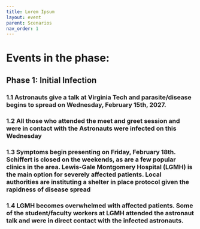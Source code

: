 ```yaml
---
title: Lorem Ipsum
layout: event
parent: Scenarios
nav_order: 1
---
```


# Events in the phase: 

## Phase 1: Initial Infection
  ### 1.1 Astronauts give a talk at Virginia Tech and parasite/disease begins to spread on Wednesday, February 15th, 2027. 
    
  ### 1.2 All those who attended the meet and greet session and were in contact with the Astronauts were infected on this Wednesday

  ### 1.3 Symptoms begin presenting on Friday, February 18th. Schiffert is closed on the weekends, as are a few popular clinics in the area. Lewis-Gale Montgomery Hospital (LGMH) is the main option for severely affected patients. Local authorities are instituting a shelter in place protocol given the rapidness of disease spread

  ### 1.4 LGMH becomes overwhelmed with affected patients. Some of the student/faculty workers at LGMH attended the astronaut talk and were in direct contact with the infected astronauts.
